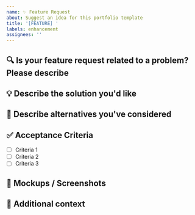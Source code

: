 ```yaml
---
name: ✨ Feature Request
about: Suggest an idea for this portfolio template
title: '[FEATURE] '
labels: enhancement
assignees: ''
---
```


## 🔍 Is your feature request related to a problem? Please describe

<!-- A clear and concise description of what the problem is. Ex. I'm always frustrated when [...] -->

## 💡 Describe the solution you'd like

<!-- A clear and concise description of what you want to happen -->

## 🔄 Describe alternatives you've considered

<!-- A clear and concise description of any alternative solutions or features you've considered -->

## ✅ Acceptance Criteria

<!-- What specifically would indicate this feature is complete? -->

- [ ] Criteria 1
- [ ] Criteria 2
- [ ] Criteria 3

## 📸 Mockups / Screenshots

<!-- If applicable, add mockups or screenshots to help explain your feature -->

## 📝 Additional context

<!-- Add any other context or screenshots about the feature request here -->
